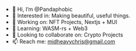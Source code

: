 - 👋 Hi, I’m @Pandaphobic
- 👀 Interested in: Making beautiful, useful things.
- 🔨 Working on: NFT Projects, Nextjs + MUI
- 🌱 Learning: WASM-rs + Web3
- 💞️ Looking to collaborate on: Crypto Projects
- 📫 Reach me: midheavychris@gmail.com
